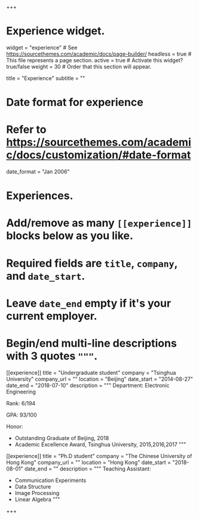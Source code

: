 +++
# Experience widget.
widget = "experience"  # See https://sourcethemes.com/academic/docs/page-builder/
headless = true  # This file represents a page section.
active = true  # Activate this widget? true/false
weight = 30  # Order that this section will appear.

title = "Experience"
subtitle = ""

# Date format for experience
#   Refer to https://sourcethemes.com/academic/docs/customization/#date-format
date_format = "Jan 2006"

# Experiences.
#   Add/remove as many `[[experience]]` blocks below as you like.
#   Required fields are `title`, `company`, and `date_start`.
#   Leave `date_end` empty if it's your current employer.
#   Begin/end multi-line descriptions with 3 quotes `"""`.
[[experience]]
  title = "Undergraduate student"
  company = "Tsinghua University"
  company_url = ""
  location = "Beijing"
  date_start = "2014-08-27"
  date_end = "2018-07-10"
  description = """
  Department: Electronic Engineering
  
  Rank: 6/194
  
  GPA: 93/100
  
  Honor:
  * Outstanding Graduate of Beijing, 2018
  * Academic Excellence Award, Tsinghua University, 2015,2016,2017
  """

[[experience]]
  title = "Ph.D student"
  company = "The Chinese University of Hong Kong"
  company_url = ""
  location = "Hong Kong"
  date_start = "2018-08-01"
  date_end = ""
  description = """
  Teaching Assistant: 
  * Communication Experiments
  * Data Structure
  * Image Processing
  * Linear Algebra
  """

+++
